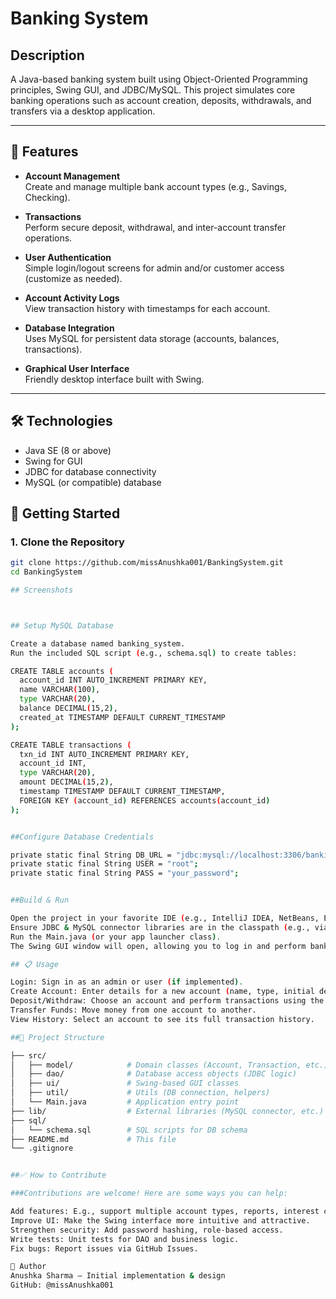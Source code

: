# Banking System


## Description

A Java-based banking system built using Object-Oriented Programming principles, Swing GUI, and JDBC/MySQL. This project simulates core banking operations such as account creation, deposits, withdrawals, and transfers via a desktop application.

---

## 🌟 Features

- **Account Management**  
  Create and manage multiple bank account types (e.g., Savings, Checking).

- **Transactions**  
  Perform secure deposit, withdrawal, and inter-account transfer operations.

- **User Authentication**  
  Simple login/logout screens for admin and/or customer access (customize as needed).

- **Account Activity Logs**  
  View transaction history with timestamps for each account.

- **Database Integration**  
  Uses MySQL for persistent data storage (accounts, balances, transactions).

- **Graphical User Interface**  
  Friendly desktop interface built with Swing.

---

## 🛠️ Technologies

- Java SE (8 or above)  
- Swing for GUI  
- JDBC for database connectivity  
- MySQL (or compatible) database



## 🚀 Getting Started

### 1. Clone the Repository  
```bash
git clone https://github.com/missAnushka001/BankingSystem.git
cd BankingSystem

## Screenshots



## Setup MySQL Database

Create a database named banking_system.
Run the included SQL script (e.g., schema.sql) to create tables:

CREATE TABLE accounts (
  account_id INT AUTO_INCREMENT PRIMARY KEY,
  name VARCHAR(100),
  type VARCHAR(20),
  balance DECIMAL(15,2),
  created_at TIMESTAMP DEFAULT CURRENT_TIMESTAMP
);

CREATE TABLE transactions (
  txn_id INT AUTO_INCREMENT PRIMARY KEY,
  account_id INT,
  type VARCHAR(20),
  amount DECIMAL(15,2),
  timestamp TIMESTAMP DEFAULT CURRENT_TIMESTAMP,
  FOREIGN KEY (account_id) REFERENCES accounts(account_id)
);


##Configure Database Credentials

private static final String DB_URL = "jdbc:mysql://localhost:3306/banking_system";
private static final String USER = "root";
private static final String PASS = "your_password";


##Build & Run

Open the project in your favorite IDE (e.g., IntelliJ IDEA, NetBeans, Eclipse).
Ensure JDBC & MySQL connector libraries are in the classpath (e.g., via Maven/Gradle or manually).
Run the Main.java (or your app launcher class).
The Swing GUI window will open, allowing you to log in and perform banking operations.

## 📋 Usage

Login: Sign in as an admin or user (if implemented).
Create Account: Enter details for a new account (name, type, initial deposit).
Deposit/Withdraw: Choose an account and perform transactions using the GUI.
Transfer Funds: Move money from one account to another.
View History: Select an account to see its full transaction history.

##🧩 Project Structure

├── src/
│   ├── model/            # Domain classes (Account, Transaction, etc.)
│   ├── dao/              # Database access objects (JDBC logic)
│   ├── ui/               # Swing-based GUI classes
│   ├── util/             # Utils (DB connection, helpers)
│   └── Main.java         # Application entry point
├── lib/                  # External libraries (MySQL connector, etc.)
├── sql/
│   └── schema.sql        # SQL scripts for DB schema
├── README.md             # This file
└── .gitignore


##✅ How to Contribute

###Contributions are welcome! Here are some ways you can help:

Add features: E.g., support multiple account types, reports, interest calculations.
Improve UI: Make the Swing interface more intuitive and attractive.
Strengthen security: Add password hashing, role-based access.
Write tests: Unit tests for DAO and business logic.
Fix bugs: Report issues via GitHub Issues.

👤 Author
Anushka Sharma – Initial implementation & design
GitHub: @missAnushka001
